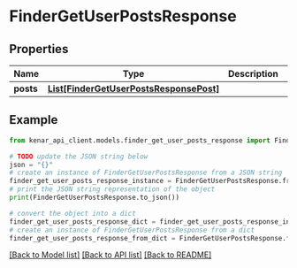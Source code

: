 # FinderGetUserPostsResponse


## Properties

Name | Type | Description | Notes
------------ | ------------- | ------------- | -------------
**posts** | [**List[FinderGetUserPostsResponsePost]**](FinderGetUserPostsResponsePost.md) |  | [optional] 

## Example

```python
from kenar_api_client.models.finder_get_user_posts_response import FinderGetUserPostsResponse

# TODO update the JSON string below
json = "{}"
# create an instance of FinderGetUserPostsResponse from a JSON string
finder_get_user_posts_response_instance = FinderGetUserPostsResponse.from_json(json)
# print the JSON string representation of the object
print(FinderGetUserPostsResponse.to_json())

# convert the object into a dict
finder_get_user_posts_response_dict = finder_get_user_posts_response_instance.to_dict()
# create an instance of FinderGetUserPostsResponse from a dict
finder_get_user_posts_response_from_dict = FinderGetUserPostsResponse.from_dict(finder_get_user_posts_response_dict)
```
[[Back to Model list]](../README.md#documentation-for-models) [[Back to API list]](../README.md#documentation-for-api-endpoints) [[Back to README]](../README.md)


